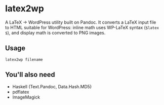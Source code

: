latex2wp
========

A LaTeX -> WordPress utility built on Pandoc. It converts a LaTeX input file to
HTML suitable for WordPress: inline math uses WP-LaTeX syntax (`$latex $`), and
display math is converted to PNG images.

Usage
-----
`latex2wp filename`

You'll also need
----------------

- Haskell (Text.Pandoc, Data.Hash.MD5)
- pdflatex
- ImageMagick
